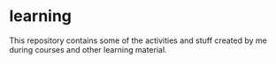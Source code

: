# learning
This repository contains some of the activities and stuff created by me during courses and other learning material.
